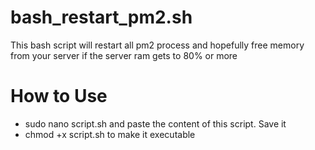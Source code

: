 # bash_restart_pm2.sh
This bash script will restart all pm2 process and hopefully free memory from your server if the server ram gets to 80% or more

# How to Use

- sudo nano script.sh and paste the content of this script. Save it
- chmod +x script.sh to make it executable
